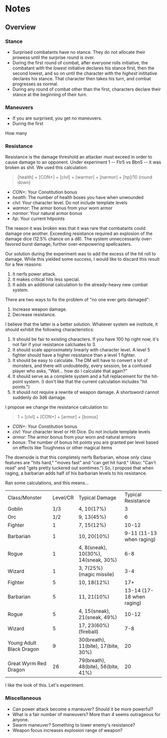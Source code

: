 # Notes

## Overview

### Stance

* Surprised combatants have no stance. They do not allocate their prowess until
the surprise round is over.
* During the first round of combat, after everyone rolls initiative, the
combatant with the *lowest* initiative declares his stance first, then the
second lowest, and so on until the character with the *highest* inititative
declares his stance. That character then takes his turn, and combat progresses
as normal.
* During any round of combat other than the first, characters declare their
stance at the beginning of their turn.


### Maneuvers

* If you are surprised, you get no maneuvers.
* During the first

How many

### Resistance

Resistance is the damage threshold an attacker must exceed in order to cause
damage to an opponent. Under experiment 1 -- Ftr5 vs Bbn5 -- it was broken
as shit. We used this calculation:

> [health] + [CON+] + [clvl] + [warmor] + [narmor] + [hp]/10 (round down)

* _CON+_: Your Constitution bonus
* _health_: The number of health boxes you have when unwounded
* _clvl_: Your character level. Do not include template levels
* _warmor_: The armor bonus from your worn armor
* _narmor_: Your natural armor bonus
* _hp_: Your current hitpoints


The reason it was broken was that it was rare that combatants could damage one
another. Exceeding resistance required an explosion of the damage dice
(12.5% chance on a d8). The system unneccessarily over-favored burst damage,
further over-empowering spellcasters.

Our solution during the experiment was to add the excess of the hit roll to
damage. While this yielded some success, I would like to discard this result
for a few reasons:

1. It nerfs power attack.
2. It makes critical hits less special.
3. It adds an additional calculation to the already-heavy new combat system.

There are two ways to fix the problem of "no one ever gets damaged":

1. Increase weapon damage.
2. Decrease resistance.

I believe that the latter is a better solution. Whatever system we institute,
it should exhibit the following characteristics:

1. It should be fair to existing characters. If you have 100 hp right now, it's
  not fair if your resistance calcluates to 3.
1. It should scale approximately linearly with character level. A level 5
  fighter should have a higher resistance than a level 1 fighter.
1. It should be easy to calculate. The DM will have to convert a lot of monsters,
  and there will undoubtedly, every session, be a confused player who asks,
  "Wait... how do I calculate that again?"
1. It should serve as a complete system and a full replacement for the hit-point
  system. (I don't like that the current calculation includes "hit points.")
1. It should not require a rewrite of weapon damage. A shortsword cannot
  suddenly do 3d6 damage.


I propose we change the resistance calculation to:

> 1 + [clvl] + [CON+] + [armor] + [bonus]

* _CON+_: Your Constitution bonus
* _clvl_: Your character level or Hit Dice. Do not include template levels
* _armor_: The armor bonus from your worn and natural armors
* _bonus_: The number of bonus hit points you are granted per level based on
  effects like Toughness or other magical items

The downside is that this completely nerfs Barbarian, whose only class features
are "hits hard," "moves fast" and "can get hit hard." (Also: "Can't read" and
"gets pretty tuckered out somtimes.") So, I propose that when raging, a
barbarian adds half of his barbarian levels to his resistance.


Ran some calculations, and this means...

<table>
  <tr>
    <td>Class/Monster</td>
    <td>Level/CR</td>
    <td>Typical Damage</td>
    <td>Typical Resistance</td>
  </tr>

  <tr>
    <td>Goblin</td>
    <td>1/3</td>
    <td>4, 10(17%)</td>
    <td>3</td>
  </tr>
  <tr>
    <td>Orc</td>
    <td>1/2</td>
    <td>9, 13(45%)</td>
    <td>6</td>
  </tr>

  <tr>
    <td>Fighter</td>
    <td>1</td>
    <td>7, 15(12%)</td>
    <td>10-12</td>
  </tr>
  <tr>
    <td>Barbarian</td>
    <td>1</td>
    <td>10, 20(10%)</td>
    <td>9-11 (11-13 when raging)</td>
  </tr>
  <tr>
    <td>Rogue</td>
    <td>1</td>
    <td>4, 8(sneak), 10(30%), 14(sneak, 30%)</td>
    <td>6-8</td>
  </tr>
  <tr>
    <td>Wizard</td>
    <td>1</td>
    <td>3, 7(25%) (magic missile)</td>
    <td>3-4</td>
  </tr>


  <tr>
    <td>Fighter</td>
    <td>5</td>
    <td>10, 18(12%)</td>
    <td>17+</td>
  </tr>
  <tr>
    <td>Barbarian</td>
    <td>5</td>
    <td>11, 21(10%)</td>
    <td>13-14 (17-18 when raging)</td>
  </tr>
  <tr>
    <td>Rogue</td>
    <td>5</td>
    <td>4, 15(sneak), 21(sneak, 49%)</td>
    <td>10-12</td>
  </tr>
  <tr>
    <td>Wizard</td>
    <td>5</td>
    <td>17, 23(60%)(fireball)</td>
    <td>7-8</td>
  </tr>

  <tr>
    <td>Young Adult Black Dragon</td>
    <td>9</td>
    <td>30(breath), 11(bite), 17(bite, 30%)</td>
    <td>20</td>
  </tr>

  <tr>
    <td>Great Wyrm Red Dragon</td>
    <td>26</td>
    <td>79(breath), 48(bite), 56(bite, 41%)</td>
    <td>20</td>
  </tr>
</table>

I like the look of this. Let's experiment.


### Miscellaneous

* Can power attack become a maneuver? Should it be more powerful?
* What is a fair number of maneuvers? More than 4 seems outrageous for anyone.
* Swarm maneuver? Something to lower enemy's resistance?
* Weapon focus increases explosion range of weapon?
